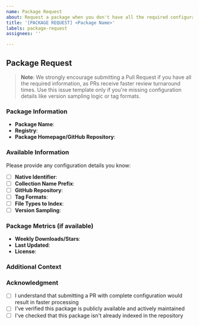 ```yaml
---
name: Package Request
about: Request a package when you don't have all the required configuration details
title: '[PACKAGE REQUEST] <Package Name>'
labels: package-request
assignees: ''

---
```


## Package Request

> **Note**: We strongly encourage submitting a Pull Request if you have all the required information, as PRs receive faster review turnaround times. Use this issue template only if you're missing configuration details like version sampling logic or tag formats.

### Package Information
- **Package Name**: 
- **Registry**: <!-- npm / py_pi / crates_io / golang_proxy / github_releases -->
- **Package Homepage/GitHub Repository**: <!-- Provide link to homepage or GitHub repo -->

### Available Information
Please provide any configuration details you know:

- [ ] **Native Identifier**: <!-- If different from package name -->
- [ ] **Collection Name Prefix**: <!-- If you have a preference -->
- [ ] **GitHub Repository**: <!-- Format: owner/repo -->
- [ ] **Tag Formats**: <!-- e.g., v{major}.{minor}.{patch} -->
- [ ] **File Types to Index**: <!-- e.g., .md, .py, .ts files -->
- [ ] **Version Sampling**: <!-- Any specific version range or sampling preferences -->

### Package Metrics (if available)
- **Weekly Downloads/Stars**: 
- **Last Updated**: 
- **License**: 

### Additional Context
<!-- Any other relevant information that might help the Chroma team configure this package for indexing -->

### Acknowledgment
- [ ] I understand that submitting a PR with complete configuration would result in faster processing
- [ ] I've verified this package is publicly available and actively maintained
- [ ] I've checked that this package isn't already indexed in the repository
